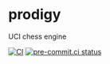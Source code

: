 # prodigy
UCI chess engine

[![CI](https://github.com/prodigy-chess/prodigy/actions/workflows/ci.yaml/badge.svg?event=push)](https://github.com/prodigy-chess/prodigy/actions/workflows/ci.yaml)
[![pre-commit.ci status](https://results.pre-commit.ci/badge/github/prodigy-chess/prodigy/master.svg)](https://results.pre-commit.ci/latest/github/prodigy-chess/prodigy/master)
